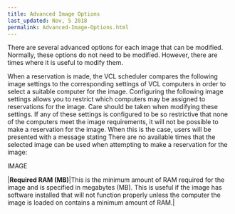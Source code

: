 ```yaml
---
title: Advanced Image Options
last_updated: Nov, 5 2018
permalink: Advanced-Image-Options.html
---
```

There are several advanced options for each image that can be modified. Normally, these options do not need to be modified. However, there are times where it is useful to modify them.

When a reservation is made, the VCL scheduler compares the following image settings to the corresponding settings of VCL computers in order to select a suitable computer for the image.  Configuring the following image settings allows you to restrict which computers may be assigned to reservations for the image.  Care should be taken when modifying these settings.  If any of these settings is configured to be so restrictive that none of the computers meet the image requirements, it will not be possible to make a reservation for the image.  When this is the case, users will be presented with a message stating There are no available times that the selected image can be used when attempting to make a reservation for the image:

IMAGE

|**Required RAM (MB)**|This is the minimum amount of RAM required for the image and is specified in megabytes (MB).  This is useful if the image has software installed that will not function properly unless the computer the image is loaded on contains a minimum amount of RAM.|
